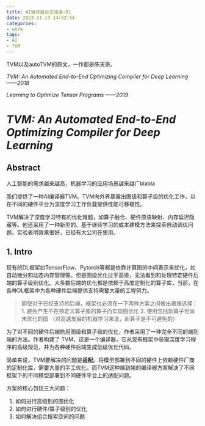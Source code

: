 ```yaml
---
title: AI编译器论文阅读-01
date: 2023-11-13 14:52:54
categories:
- work
tags:
- AI
- TVM
---
```


TVM以及autoTVM的原文，一作都是陈天奇。

*TVM: An Automated End-to-End Optimizing Compiler for Deep Learning ——2018*

*Learning to Optimize Tensor Programs ——2019*

<!-- more -->

# *TVM: An Automated End-to-End Optimizing Compiler for Deep Learning*

## Abstract

人工智能的需求越来越高，机器学习的应用场景越来越广blabla

我们提供了一种AI编译器TVM。TVM向外界暴露出图级和算子级的优化工作，以在不同的硬件平台为深度学习工作负载提供性能可移植性。

TVM解决了深度学习特有的优化难题，如算子融合、硬件原语映射、内存延迟隐藏等。他还采用了一种新型的、基于继续学习的成本建模方法来探索自动调优问题。实验表明效果很好，已经有大公司在使用。

## 1. Intro

现有的DL框架如TensorFlow、Pytorch等都是依靠计算图的中间表示来优化，如自动微分和动态内存管理等。但是图级优化过于高级，无法看到和处理特定硬件后端的算子级别优化。大多数后端的优化都是依赖于高度定制化的算子库，当前，在各种DL框架中为各种硬件后端提供支持需要大量的工程努力。

> 即使对于已经支持的后端，框架也必须在一下两种方案之间做出艰难选择：1. 避免产生不在预定义算子库的算子而实现图优化 2. 使用包括新算子但尚未优化的图 （对高速发展的机器学习来说，新算子是不可避免的）

为了对不同的硬件后端启用图级和算子级的优化，作者采用了一种完全不同的端到端的方法。作者构建了 TVM，这是一个编译器，它从现有框架中获取深度学习程序的高级规范，并为各种硬件后端生成低级优化代码。

简单来说，TVM要解决的问题是**适配**。将模型部署到不同的硬件上依赖硬件厂商的定制化库，需要大量的手工优化。而TVM这种端到端的编译器方案解决了不同框架下的不同模型部署到不同硬件平台上的适配问题。

方案的核心包括三大问题：
1. 如何进行高级别的图优化
2. 如何进行硬件/算子级别的优化
3. 如何解决组合搜索空间的问题


